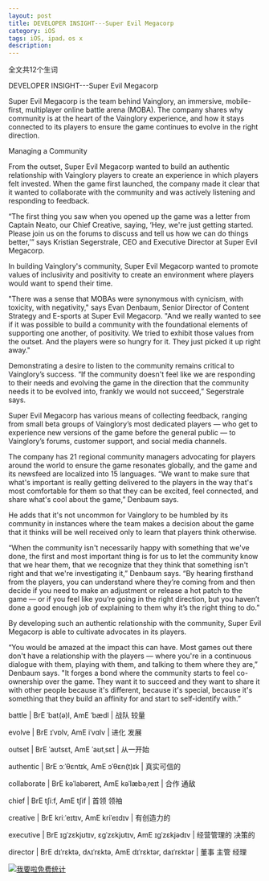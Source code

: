 ```yaml
---
layout: post
title: DEVELOPER INSIGHT---Super Evil Megacorp
category: iOS
tags: iOS, ipad，os x
description:
---
```


全文共12个生词

DEVELOPER INSIGHT---Super Evil Megacorp

Super Evil Megacorp is the team behind Vainglory, an immersive, mobile-first, multiplayer online battle arena (MOBA). The company shares why community is at the heart of the Vainglory experience, and how it stays connected to its players to ensure the game continues to evolve in the right direction.

Managing a Community

From the outset, Super Evil Megacorp wanted to build an authentic relationship with Vainglory players to create an experience in which players felt invested. When the game first launched, the company made it clear that it wanted to collaborate with the community and was actively listening and responding to feedback.

“The first thing you saw when you opened up the game was a letter from Captain Neato, our Chief Creative, saying, ‘Hey, we're just getting started. Please join us on the forums to discuss and tell us how we can do things better,’” says Kristian Segerstrale, CEO and Executive Director at Super Evil Megacorp.

In building Vainglory's community, Super Evil Megacorp wanted to promote values of inclusivity and positivity to create an environment where players would want to spend their time.

"There was a sense that MOBAs were synonymous with cynicism, with toxicity, with negativity," says Evan Denbaum, Senior Director of Content Strategy and E-sports at Super Evil Megacorp. "And we really wanted to see if it was possible to build a community with the foundational elements of supporting one another, of positivity. We tried to exhibit those values from the outset. And the players were so hungry for it. They just picked it up right away."

Demonstrating a desire to listen to the community remains critical to Vainglory’s success. “If the community doesn't feel like we are responding to their needs and evolving the game in the direction that the community needs it to be evolved into, frankly we would not succeed,” Segerstrale says.

Super Evil Megacorp has various means of collecting feedback, ranging from small beta groups of Vainglory’s most dedicated players — who get to experience new versions of the game before the general public — to Vainglory’s forums, customer support, and social media channels.

The company has 21 regional community managers advocating for players around the world to ensure the game resonates globally, and the game and its newsfeed are localized into 15 languages. “We want to make sure that what's important is really getting delivered to the players in the way that's most comfortable for them so that they can be excited, feel connected, and share what's cool about the game,” Denbaum says.

He adds that it's not uncommon for Vainglory to be humbled by its community in instances where the team makes a decision about the game that it thinks will be well received only to learn that players think otherwise.

“When the community isn't necessarily happy with something that we've done, the first and most important thing is for us to let the community know that we hear them, that we recognize that they think that something isn't right and that we're investigating it,” Denbaum says. “By hearing firsthand from the players, you can understand where they’re coming from and then decide if you need to make an adjustment or release a hot patch to the game — or if you feel like you’re going in the right direction, but you haven’t done a good enough job of explaining to them why it’s the right thing to do.”

By developing such an authentic relationship with the community, Super Evil Megacorp is able to cultivate advocates in its players.

“You would be amazed at the impact this can have. Most games out there don't have a relationship with the players — where you're in a continuous dialogue with them, playing with them, and talking to them where they are,” Denbaum says. "It forges a bond where the community starts to feel co-ownership over the game. They want it to succeed and they want to share it with other people because it's different, because it's special, because it's something that they build an affinity for and start to self-identify with.”


battle | BrE ˈbat(ə)l, AmE ˈbædl |   战队  较量

evolve | BrE ɪˈvɒlv, AmE iˈvɑlv |    进化  发展

outset | BrE ˈaʊtsɛt, AmE ˈaʊtˌsɛt |    从一开始

authentic | BrE ɔːˈθɛntɪk, AmE ɔˈθɛn(t)ɪk |  真实可信的

collaborate | BrE kəˈlabəreɪt, AmE kəˈlæbəˌreɪt |   合作  通敌

chief | BrE tʃiːf, AmE tʃif |  首领 领袖

creative | BrE kriːˈeɪtɪv, AmE kriˈeɪdɪv |  有创造力的

executive | BrE ɪɡˈzɛkjʊtɪv, ɛɡˈzɛkjʊtɪv, AmE ɪɡˈzɛkjədɪv |  经营管理的 决策的

director | BrE dɪˈrɛktə, dʌɪˈrɛktə, AmE dɪˈrɛktər, daɪˈrɛktər |  董事  主管 经理




<script language="javascript" type="text/javascript" src="//js.users.51.la/19176892.js"></script>
<noscript><a href="//www.51.la/?19176892" target="_blank"><img alt="&#x6211;&#x8981;&#x5566;&#x514D;&#x8D39;&#x7EDF;&#x8BA1;" src="//img.users.51.la/19176892.asp" style="border:none" /></a></noscript>



